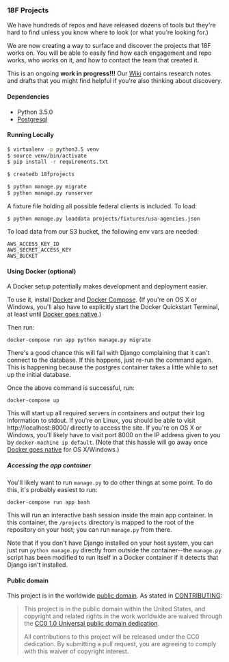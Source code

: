 ### 18F Projects

We have hundreds of repos and have released dozens of tools but they're hard to find unless you know where to look (or what you're looking for.) 

We are now creating a way to surface and discover the projects that 18F works on. You will be able to easily find how each engagement and repo works, who works on it, and how to contact the team that created it. 

This is an ongoing **work in progress!!!** Our [Wiki](https://github.com/18F/projects/wiki) contains research notes and drafts that you might find helpful if you're also thinking about discovery.

#### Dependencies

- Python 3.5.0
- [Postgresql](http://www.postgresql.org/download/)

#### Running Locally

```sh
$ virtualenv -p python3.5 venv
$ source venv/bin/activate
$ pip install -r requirements.txt

$ createdb 18fprojects

$ python manage.py migrate
$ python manage.py runserver
```

A fixture file holding all possible federal clients is included. To load:

```
$ python manage.py loaddata projects/fixtures/usa-agencies.json
```

To load data from our S3 bucket, the following env vars are needed:

```
AWS_ACCESS_KEY_ID
AWS_SECRET_ACCESS_KEY
AWS_BUCKET
```

#### Using Docker (optional)

A Docker setup potentially makes development and deployment easier.

To use it, install [Docker][] and [Docker Compose][]. (If you're on OS X or
Windows, you'll also have to explicitly start the Docker Quickstart Terminal,
at least until [Docker goes native][].)

Then run:

```
docker-compose run app python manage.py migrate
```

There's a good chance this will fail with Django complaining that it can't
connect to the database. If this happens, just re-run the command again.
This is happening because the postgres container takes a little while to set
up the initial database.

Once the above command is successful, run:

```
docker-compose up
```

This will start up all required servers in containers and output their
log information to stdout. If you're on Linux, you should be able
to visit http://localhost:8000/ directly to access the site. If you're on
OS X or Windows, you'll likely have to visit port 8000 on the IP
address given to you by `docker-machine ip default`. (Note that this 
hassle will go away once [Docker goes native][] for OS X/Windows.)

##### Accessing the app container

You'll likely want to run `manage.py` to do other things at some point.
To do this, it's probably easiest to run:

```
docker-compose run app bash
```

This will run an interactive bash session inside the main app container.
In this container, the `/projects` directory is mapped to the root of
the repository on your host; you can run `manage.py` from there.

Note that if you don't have Django installed on your host system, you
can just run `python manage.py` directly from outside the container--the
`manage.py` script has been modified to run itself in a Docker container
if it detects that Django isn't installed.

[Docker]: https://www.docker.com/
[Docker Compose]: https://docs.docker.com/compose/
[Docker goes native]: https://blog.docker.com/2016/03/docker-for-mac-windows-beta/

#### Public domain

This project is in the worldwide [public domain](LICENSE.md).   As stated in [CONTRIBUTING](CONTRIBUTING.md):

> This project is in the public domain within   the United States, and copyright and related rights in the work worldwide are waived through   the [CC0 1.0 Universal public domain dedication](https://creativecommons.org/publicdomain/zero/1.0/).  
>
> All contributions to this project will be released under the CC0 dedication. By submitting a   pull request, you are agreeing to comply with this waiver of copyright interest.


